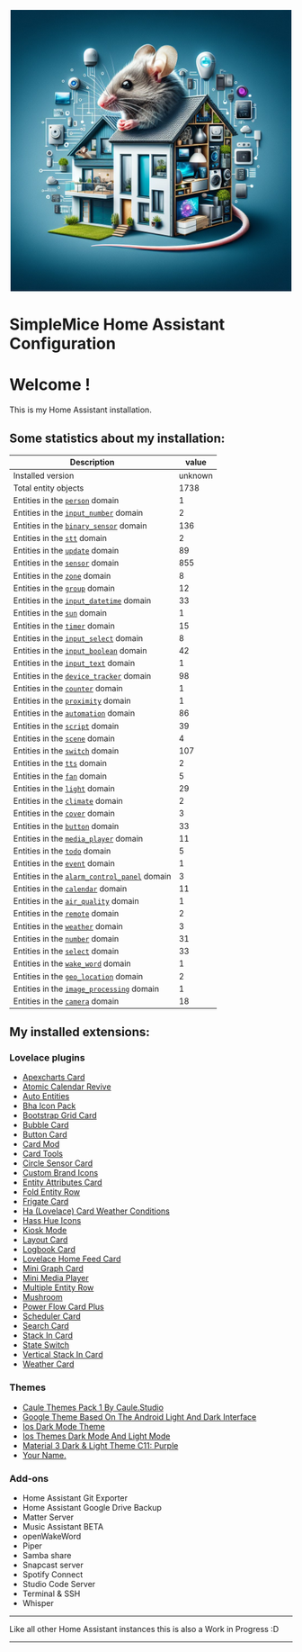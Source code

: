 <p align="center">
  <img width="500" height="500" src="https://github.com/simplemice/home-assistant/blob/main/screenshot/logo.jpg">

# SimpleMice Home Assistant Configuration

</p>

# Welcome !

This is my Home Assistant installation.

## Some statistics about my installation:

Description | value
--|--
Installed version | unknown
Total entity objects | 1738
Entities in the [`person`](https://www.home-assistant.io/components/person) domain | 1
Entities in the [`input_number`](https://www.home-assistant.io/components/input_number) domain | 2
Entities in the [`binary_sensor`](https://www.home-assistant.io/components/binary_sensor) domain | 136
Entities in the [`stt`](https://www.home-assistant.io/components/stt) domain | 2
Entities in the [`update`](https://www.home-assistant.io/components/update) domain | 89
Entities in the [`sensor`](https://www.home-assistant.io/components/sensor) domain | 855
Entities in the [`zone`](https://www.home-assistant.io/components/zone) domain | 8
Entities in the [`group`](https://www.home-assistant.io/components/group) domain | 12
Entities in the [`input_datetime`](https://www.home-assistant.io/components/input_datetime) domain | 33
Entities in the [`sun`](https://www.home-assistant.io/components/sun) domain | 1
Entities in the [`timer`](https://www.home-assistant.io/components/timer) domain | 15
Entities in the [`input_select`](https://www.home-assistant.io/components/input_select) domain | 8
Entities in the [`input_boolean`](https://www.home-assistant.io/components/input_boolean) domain | 42
Entities in the [`input_text`](https://www.home-assistant.io/components/input_text) domain | 1
Entities in the [`device_tracker`](https://www.home-assistant.io/components/device_tracker) domain | 98
Entities in the [`counter`](https://www.home-assistant.io/components/counter) domain | 1
Entities in the [`proximity`](https://www.home-assistant.io/components/proximity) domain | 1
Entities in the [`automation`](https://www.home-assistant.io/components/automation) domain | 86
Entities in the [`script`](https://www.home-assistant.io/components/script) domain | 39
Entities in the [`scene`](https://www.home-assistant.io/components/scene) domain | 4
Entities in the [`switch`](https://www.home-assistant.io/components/switch) domain | 107
Entities in the [`tts`](https://www.home-assistant.io/components/tts) domain | 2
Entities in the [`fan`](https://www.home-assistant.io/components/fan) domain | 5
Entities in the [`light`](https://www.home-assistant.io/components/light) domain | 29
Entities in the [`climate`](https://www.home-assistant.io/components/climate) domain | 2
Entities in the [`cover`](https://www.home-assistant.io/components/cover) domain | 3
Entities in the [`button`](https://www.home-assistant.io/components/button) domain | 33
Entities in the [`media_player`](https://www.home-assistant.io/components/media_player) domain | 11
Entities in the [`todo`](https://www.home-assistant.io/components/todo) domain | 5
Entities in the [`event`](https://www.home-assistant.io/components/event) domain | 1
Entities in the [`alarm_control_panel`](https://www.home-assistant.io/components/alarm_control_panel) domain | 3
Entities in the [`calendar`](https://www.home-assistant.io/components/calendar) domain | 11
Entities in the [`air_quality`](https://www.home-assistant.io/components/air_quality) domain | 1
Entities in the [`remote`](https://www.home-assistant.io/components/remote) domain | 2
Entities in the [`weather`](https://www.home-assistant.io/components/weather) domain | 3
Entities in the [`number`](https://www.home-assistant.io/components/number) domain | 31
Entities in the [`select`](https://www.home-assistant.io/components/select) domain | 33
Entities in the [`wake_word`](https://www.home-assistant.io/components/wake_word) domain | 1
Entities in the [`geo_location`](https://www.home-assistant.io/components/geo_location) domain | 2
Entities in the [`image_processing`](https://www.home-assistant.io/components/image_processing) domain | 1
Entities in the [`camera`](https://www.home-assistant.io/components/camera) domain | 18


## My installed extensions:
### Lovelace plugins
- [Apexcharts Card](https://github.com/RomRider/apexcharts-card)
- [Atomic Calendar Revive](https://github.com/totaldebug/atomic-calendar-revive)
- [Auto Entities](https://github.com/thomasloven/lovelace-auto-entities)
- [Bha Icon Pack](https://github.com/hulkhaugen/hass-bha-icons)
- [Bootstrap Grid Card](https://github.com/ownbee/bootstrap-grid-card)
- [Bubble Card](https://github.com/Clooos/Bubble-Card)
- [Button Card](https://github.com/custom-cards/button-card)
- [Card Mod](https://github.com/thomasloven/lovelace-card-mod)
- [Card Tools](https://github.com/thomasloven/lovelace-card-tools)
- [Circle Sensor Card](https://github.com/custom-cards/circle-sensor-card)
- [Custom Brand Icons](https://github.com/elax46/custom-brand-icons)
- [Entity Attributes Card](https://github.com/custom-cards/entity-attributes-card)
- [Fold Entity Row](https://github.com/thomasloven/lovelace-fold-entity-row)
- [Frigate Card](https://github.com/dermotduffy/frigate-hass-card)
- [Ha (Lovelace) Card Weather Conditions](https://github.com/r-renato/ha-card-weather-conditions)
- [Hass Hue Icons](https://github.com/arallsopp/hass-hue-icons)
- [Kiosk Mode](https://github.com/NemesisRE/kiosk-mode)
- [Layout Card](https://github.com/thomasloven/lovelace-layout-card)
- [Logbook Card](https://github.com/royto/logbook-card)
- [Lovelace Home Feed Card](https://github.com/gadgetchnnel/lovelace-home-feed-card)
- [Mini Graph Card](https://github.com/kalkih/mini-graph-card)
- [Mini Media Player](https://github.com/kalkih/mini-media-player)
- [Multiple Entity Row](https://github.com/benct/lovelace-multiple-entity-row)
- [Mushroom](https://github.com/piitaya/lovelace-mushroom)
- [Power Flow Card Plus](https://github.com/flixlix/power-flow-card-plus)
- [Scheduler Card](https://github.com/nielsfaber/scheduler-card)
- [Search Card](https://github.com/postlund/search-card)
- [Stack In Card](https://github.com/custom-cards/stack-in-card)
- [State Switch](https://github.com/thomasloven/lovelace-state-switch)
- [Vertical Stack In Card](https://github.com/ofekashery/vertical-stack-in-card)
- [Weather Card](https://github.com/bramkragten/weather-card)

### Themes
- [Caule Themes Pack 1   By Caule.Studio](https://github.com/orickcorreia/caule-themes-pack-1)
- [Google Theme   Based On The Android Light And Dark Interface](https://github.com/JuanMTech/google-theme)
- [Ios Dark Mode Theme](https://github.com/basnijholt/lovelace-ios-dark-mode-theme)
- [Ios Themes   Dark Mode And Light Mode](https://github.com/basnijholt/lovelace-ios-themes)
- [Material 3 Dark & Light Theme C11: Purple](https://github.com/AmoebeLabs/HA-Theme_M3-C11-Purple)
- [Your Name.](https://github.com/Nihvel/your_name)

### Add-ons
- Home Assistant Git Exporter
- Home Assistant Google Drive Backup
- Matter Server
- Music Assistant BETA
- openWakeWord
- Piper
- Samba share
- Snapcast server
- Spotify Connect
- Studio Code Server
- Terminal & SSH
- Whisper



***

Like all other Home Assistant instances this is also a Work in Progress :D

***